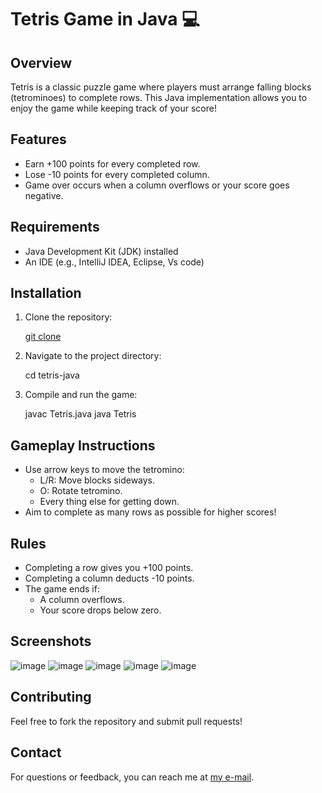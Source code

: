 # Tetris Game in Java 💻

## Overview
Tetris is a classic puzzle game where players must arrange falling blocks (tetrominoes) to complete rows. This Java implementation allows you to enjoy the game while keeping track of your score!

## Features
- Earn +100 points for every completed row.
- Lose -10 points for every completed column.
- Game over occurs when a column overflows or your score goes negative.

## Requirements
- Java Development Kit (JDK) installed
- An IDE (e.g., IntelliJ IDEA, Eclipse, Vs code)

## Installation
1. Clone the repository:
   
   [git clone](https://github.com/MYasin-BLoghmani/Tetris-game-in-java)
   
2. Navigate to the project directory:
   
   cd tetris-java
   
3. Compile and run the game:
   
   javac Tetris.java
   java Tetris
   

## Gameplay Instructions
- Use arrow keys to move the tetromino:
  - L/R: Move blocks sideways.
  - O: Rotate tetromino.
  - Every thing else for getting down.
- Aim to complete as many rows as possible for higher scores!

## Rules
- Completing a row gives you +100 points.
- Completing a column deducts -10 points.
- The game ends if:
  - A column overflows.
  - Your score drops below zero.

## Screenshots
![image](https://github.com/user-attachments/assets/aa793948-07d8-46a8-b2e0-1b634f860148)
![image](https://github.com/user-attachments/assets/4c0d39bd-08e3-4ed2-afe9-ac9c723588a4)
![image](https://github.com/user-attachments/assets/fd1b25e5-58f0-48fb-97d1-28b055f4f26b)
![image](https://github.com/user-attachments/assets/ae559572-1c95-42d4-9af1-b6c017d0a748)
![image](https://github.com/user-attachments/assets/f46497d6-2f48-41b9-a1ce-18aa75a9f8a1)

## Contributing
Feel free to fork the repository and submit pull requests!

## Contact
For questions or feedback, you can reach me at [my e-mail](loghmani1384@gmail.com).
